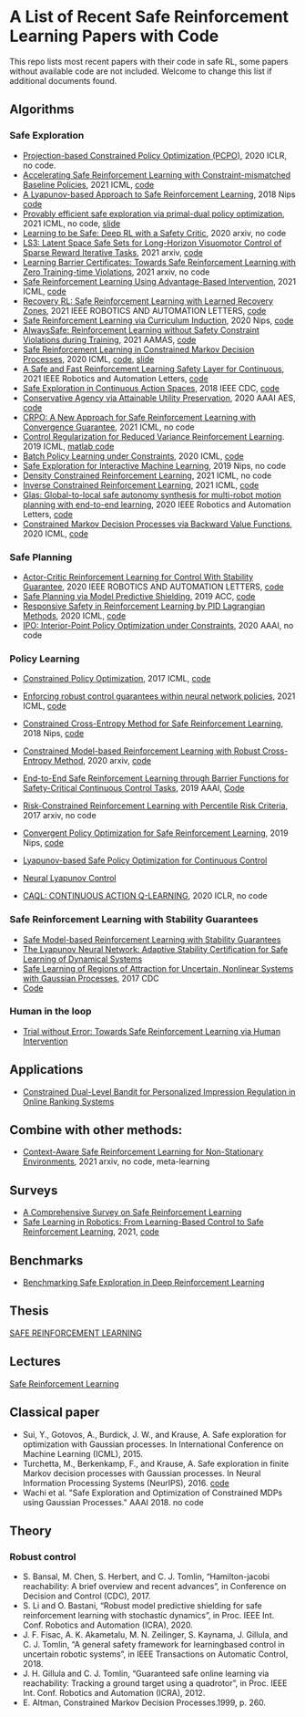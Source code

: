 # A List of Recent Safe Reinforcement Learning Papers with Code
This repo lists most recent papers with their code in safe RL, some papers without available code are not included. Welcome to change this list if additional documents found.
## Algorithms
### Safe Exploration
- [Projection-based Constrained Policy Optimization (PCPO)](https://openreview.net/forum?id=M3NDrHEGyyO), 2020 ICLR, no code.
- [Accelerating Safe Reinforcement Learning with Constraint-mismatched Baseline Policies](https://proceedings.mlr.press/v139/yang21i.html), 2021 ICML, [code](https://sites.google.com/view/spacealgo)
- [A Lyapunov-based Approach to Safe Reinforcement Learning](https://arxiv.org/pdf/1805.07708.pdf), 2018 Nips
[code](https://github.com/befelix/safe_learning)
- [Provably efficient safe exploration via primal-dual policy optimization](http://proceedings.mlr.press/v130/ding21d/ding21d.pdf), 2021 ICML, no code, [slide](https://slideslive.com/s/dongsheng-ding-24136)
- [Learning to be Safe: Deep RL with a Safety Critic](https://arxiv.org/pdf/2010.14603.pdf), 2020 arxiv, no code
- [LS3: Latent Space Safe Sets for Long-Horizon Visuomotor Control of Sparse Reward Iterative Tasks](https://arxiv.org/pdf/2107.04775.pdf), 2021 arxiv, [code](https://github.com/albertwilcox/latent-space-safe-sets)
- [Learning Barrier Certificates: Towards Safe Reinforcement Learning with Zero Training-time Violations](https://arxiv.org/pdf/2108.01846.pdf), 2021 arxiv, no code
- [Safe Reinforcement Learning Using Advantage-Based Intervention](https://arxiv.org/abs/2106.09110), 2021 ICML, [code](https://github.com/nolanwagener/safe_rl) 
- [Recovery RL: Safe Reinforcement Learning with Learned Recovery Zones](https://arxiv.org/pdf/2010.15920.pdf), 2021 IEEE ROBOTICS AND AUTOMATION LETTERS, [code](https://github.com/abalakrishna123/recovery-rl)
- [Safe Reinforcement Learning via Curriculum Induction](https://paperswithcode.com/paper/safe-reinforcement-learning-via-curriculum), 2020 Nips, [code](https://github.com/zuzuba/CISR_NeurIPS20) 
- [AlwaysSafe: Reinforcement Learning without Safety Constraint Violations during Training](https://www.ifaamas.org/Proceedings/aamas2021/pdfs/p1226.pdf), 2021 AAMAS, [code](https://github.com/AlgTUDelft/AlwaysSafe)
- [Safe Reinforcement Learning in Constrained Markov Decision Processes](https://paperswithcode.com/paper/safe-reinforcement-learning-in-constrained), 2020 ICML, [code](https://github.com/akifumi-wachi-4/safe_near_optimal_mdp), [slide](https://icml.cc/media/icml-2020/Slides/5904.pdf)
- [A Safe and Fast Reinforcement Learning Safety Layer for Continuous](https://arxiv.org/abs/2011.08421), 2021 IEEE Robotics and Automation Letters, [code](https://github.com/roahmlab/reachability-based_trajectory_safeguard)
- [Safe Exploration in Continuous Action Spaces](https://arxiv.org/pdf/1801.08757.pdf),  2018 IEEE CDC, [code](https://github.com/AgrawalAmey/safe-explorer)
- [Conservative Agency via Attainable Utility Preservation](https://dl.acm.org/doi/abs/10.1145/3375627.3375851), 2020 AAAI AES, [code](https://github.com/alexander-turner/attainable-utility-preservation)
- [CRPO: A New Approach for Safe Reinforcement Learning with Convergence Guarantee](https://proceedings.mlr.press/v139/xu21a.html), 2021 ICML, no code 
- [Control Regularization for Reduced Variance Reinforcement Learning](http://proceedings.mlr.press/v97/cheng19a.html). 2019 ICML, [matlab code](https://github.com/rcheng805/CORE-RL)
- [Batch Policy Learning under Constraints](http://proceedings.mlr.press/v97/le19a.html), 2020 ICML, [code](https://github.com/clvoloshin/constrained_batch_policy_learning) 
- [Safe Exploration for Interactive Machine Learning](https://arxiv.org/abs/1910.13726), 2019 Nips, no code
- [Density Constrained Reinforcement Learning](http://proceedings.mlr.press/v139/qin21a.html), 2021 ICML, no code
- [Inverse Constrained Reinforcement Learning](https://arxiv.org/abs/2011.09999), 2021 ICML, [code](https://github.com/shehryar-malik/icrl)
- [Glas: Global-to-local safe autonomy synthesis for multi-robot motion planning with end-to-end learning](https://ieeexplore.ieee.org/abstract/document/9091314?casa_token=88NbMVeL7CoAAAAA:0LcjqPAgswvMtw1KhS2kN9m0TjwcOAc94XrPFfzUuKiKvYfFDHfHaC7I63CMvA_17-MWrTD8GUY), 2020 IEEE Robotics and Automation Letters,
[code](https://github.com/bpriviere/glas)
- [Constrained Markov Decision Processes via Backward Value Functions](http://proceedings.mlr.press/v119/satija20a.html), 2020 ICML, [code](https://github.com/hercky/cmdps_via_bvf)



### Safe Planning
- [Actor-Critic Reinforcement Learning for Control With Stability Guarantee](file:///Users/huiliangzhang/Downloads/09146733.pdf), 2020 IEEE ROBOTICS AND AUTOMATION LETTERS, 
[code](https://github.com/hithmh/Actor-critic-with-stability-guarantee)
- [Safe Planning via Model Predictive Shielding](https://arxiv.org/pdf/1905.10691.pdf), 2019 ACC, [code](https://github.com/obastani/model-predictive-shielding)
- [Responsive Safety in Reinforcement Learning by PID Lagrangian Methods](http://proceedings.mlr.press/v119/stooke20a.html), 2020 ICML, [code](https://github.com/astooke/rlpyt/tree/master/rlpyt/projects/safe)
- [IPO: Interior-Point Policy Optimization under Constraints](https://ojs.aaai.org/index.php/AAAI/article/view/5932), 2020 AAAI, no code
### Policy Learning

- [Constrained Policy Optimization](https://arxiv.org/abs/1705.10528), 2017 ICML, [code](https://paperswithcode.com/paper/constrained-policy-optimization)
- [Enforcing robust control guarantees within neural network policies](https://arxiv.org/abs/2011.08105), 2021 ICML, [code](https://github.com/locuslab/robust-nn-control)
- [Constrained Cross-Entropy Method for Safe Reinforcement Learning](https://proceedings.neurips.cc/paper/2018/file/34ffeb359a192eb8174b6854643cc046-Paper.pdf), 2018 Nips, [code](https://github.com/oscarkey/constrained-cem-mpc)

- [Constrained Model-based Reinforcement Learning with Robust Cross-Entropy Method](https://arxiv.org/abs/2010.07968), 2020 arxiv, [code](https://github.com/liuzuxin/safe-mbrl)

- [End-to-End Safe Reinforcement Learning through Barrier Functions for Safety-Critical Continuous Control Tasks](https://rcheng805.github.io/files/aaai2019.pdf), 2019 AAAI, [Code](https://github.com/rcheng805/RL-CBF)
- [Risk-Constrained Reinforcement Learning with Percentile Risk Criteria](https://arxiv.org/pdf/1512.01629.pdf), 2017 arxiv, no code
- [Convergent Policy Optimization for Safe Reinforcement Learning](https://arxiv.org/abs/1910.12156), 2019 Nips,
[code](https://github.com/ming93/Safe_reinforcement_learning)
- [Lyapunov-based Safe Policy Optimization for Continuous Control](https://arxiv.org/pdf/1901.10031.pdf)
- [Neural Lyapunov Control](http://papers.nips.cc/paper/8587-neural-lyapunov-control.pdf)
- [CAQL: CONTINUOUS ACTION Q-LEARNING](https://arxiv.org/pdf/1909.12397.pdf), 2020 ICLR, no code

### Safe Reinforcement Learning with Stability Guarantees
- [Safe Model-based Reinforcement Learning with Stability Guarantees](https://papers.nips.cc/paper/6692-safe-model-based-reinforcement-learning-with-stability-guarantees.pdf)
- [The Lyapunov Neural Network: Adaptive Stability Certification for Safe Learning of Dynamical Systems](https://arxiv.org/pdf/1808.00924.pdf)
- [Safe Learning of Regions of Attraction for Uncertain, Nonlinear Systems with Gaussian Processes](https://arxiv.org/pdf/1603.04915.pdf), 2017 CDC
- [Code](https://github.com/befelix/safe_learning)

### Human in the loop
- [Trial without Error: Towards Safe Reinforcement Learning via Human Intervention](https://arxiv.org/abs/1707.05173)


## Applications
- [Constrained Dual-Level Bandit for Personalized Impression Regulation in Online Ranking Systems](https://dl.acm.org/doi/fullHtml/10.1145/3461340)

## Combine with other methods:
- [Context-Aware Safe Reinforcement Learning for Non-Stationary Environments](https://arxiv.org/pdf/2101.00531.pdf), 2021 arxiv, no code, meta-learning
## Surveys
- [A Comprehensive Survey on Safe Reinforcement Learning](http://www.jmlr.org/papers/volume16/garcia15a/garcia15a.pdf)
- [Safe Learning in Robotics: From Learning-Based Control to Safe Reinforcement Learning](https://paperswithcode.com/paper/safe-learning-in-robotics-from-learning-based), 2021, [code](https://github.com/utiasDSL/safe-control-gym)
## Benchmarks
- [Benchmarking Safe Exploration in Deep Reinforcement Learning](https://d4mucfpksywv.cloudfront.net/safexp-short.pdf)

## Thesis
[SAFE REINFORCEMENT LEARNING](https://people.cs.umass.edu/~pthomas/papers/Thomas2015c.pdf)

## Lectures
[Safe Reinforcement Learning](https://web.stanford.edu/class/cs234/slides/2017/cs234_guest_lecture_safe_rl.pdf)

## Classical paper 
- Sui, Y., Gotovos, A., Burdick, J. W., and Krause, A. Safe
exploration for optimization with Gaussian processes. In
International Conference on Machine Learning (ICML), 2015.
- Turchetta, M., Berkenkamp, F., and Krause, A. Safe exploration
in finite Markov decision processes with Gaussian
processes. In Neural Information Processing Systems
(NeurIPS), 2016. [code](https://github.com/befelix/SafeMDP)
- Wachi et al. "Safe Exploration and Optimization of
Constrained MDPs using Gaussian Processes." AAAI 2018. no code
## Theory
### Robust control
- S. Bansal, M. Chen, S. Herbert, and C. J. Tomlin, “Hamilton-jacobi
reachability: A brief overview and recent advances”, in Conference on
Decision and Control (CDC), 2017.
- S. Li and O. Bastani, “Robust model predictive shielding for safe
reinforcement learning with stochastic dynamics”, in Proc. IEEE Int.
Conf. Robotics and Automation (ICRA), 2020.
- J. F. Fisac, A. K. Akametalu, M. N. Zeilinger, S. Kaynama, J.
Gillula, and C. J. Tomlin, “A general safety framework for learningbased
control in uncertain robotic systems”, in IEEE Transactions on
Automatic Control, 2018.
- J. H. Gillula and C. J. Tomlin, “Guaranteed safe online learning via
reachability: Tracking a ground target using a quadrotor”, in Proc.
IEEE Int. Conf. Robotics and Automation (ICRA), 2012.
- E. Altman, Constrained Markov Decision Processes.1999, p. 260.
